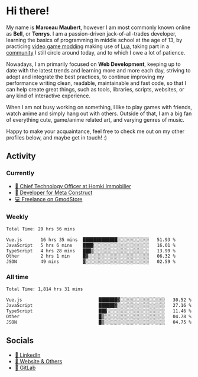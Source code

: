# Hi there!

My name is **Marceau Maubert**, however I am most commonly known online as **Bell**, or **Tenrys**. I am a passion-driven jack-of-all-trades developer, learning the basics of programming in middle school at the age of 13, by practicing [video game modding](https://garrysmod.com) making use of [Lua](https://lua.org), taking part in a [community](https://metastruct.net) I still circle around today, and to which I owe a lot of patience.

Nowadays, I am primarily focused on **Web Development**, keeping up to date with the latest trends and learning more and more each day, striving to adopt  and integrate the best practices, to continue improving my performance writing clean, readable, maintainable and fast code, so that I can help create great things, such as tools, libraries, scripts, websites, or any kind of interactive experience.

When I am not busy working on something, I like to play games with friends, watch anime and simply hang out with others. Outside of that, I am a big fan of everything cute, game/anime related art, and varying genres of music.

Happy to make your acquaintance, feel free to check me out on my other profiles below, and maybe get in touch! :)

## Activity

### Currently

- [🏢 Chief Technology Officer at Homki Immobilier](https://homki-immobilier.com)
- [🎈 Developer for Meta Construct](https://metastruct.net)
- [💻 Freelance on GmodStore](https://www.gmodstore.com/users/Tenrys)

### Weekly
<!--START_SECTION:wakaWeekly-->

```txt
Total Time: 29 hrs 56 mins

Vue.js       16 hrs 35 mins  █████████████░░░░░░░░░░░░   51.93 %
JavaScript   5 hrs 6 mins    ████░░░░░░░░░░░░░░░░░░░░░   16.01 %
TypeScript   4 hrs 28 mins   ███▒░░░░░░░░░░░░░░░░░░░░░   13.99 %
Other        2 hrs 1 min     █▓░░░░░░░░░░░░░░░░░░░░░░░   06.32 %
JSON         49 mins         ▓░░░░░░░░░░░░░░░░░░░░░░░░   02.59 %
```

<!--END_SECTION:wakaWeekly-->

### All time
<!--START_SECTION:wakaTotal-->

```txt
Total Time: 1,814 hrs 31 mins

Vue.js                             ███████▓░░░░░░░░░░░░░░░░░   30.52 %
JavaScript                         ██████▓░░░░░░░░░░░░░░░░░░   27.16 %
TypeScript                         ███░░░░░░░░░░░░░░░░░░░░░░   11.46 %
Other                              █▒░░░░░░░░░░░░░░░░░░░░░░░   04.78 %
JSON                               █▒░░░░░░░░░░░░░░░░░░░░░░░   04.75 %
```

<!--END_SECTION:wakaTotal-->

## Socials

- [👔 LinkedIn](https://www.linkedin.com/in/marceau-maubert)
- [🔗 Website & Others](https://bell.moe)
- [🦊 GitLab](https://gitlab.com/Tenrys)
